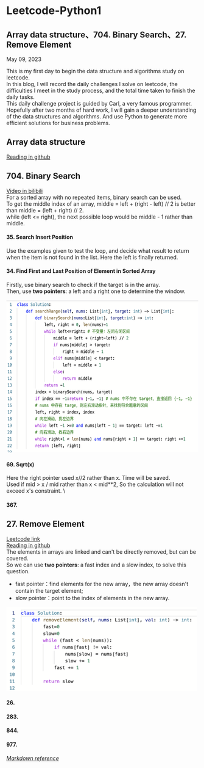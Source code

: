 # Leetcode-Python1
## Array data structure、704. Binary Search、27. Remove Element 
May 09, 2023 

This is my first day to begin the data structure and algorithms study on leetcode. \
In this blog, I will record the daily challenges I solve on leetcode, the difficulties I meet in the study process, and the total time taken to finish the daily tasks. \
This daily challenge project is guided by Carl, a very famous programmer. Hopefully after two months of hard work, I will gain a deeper understanding of the data structures and algorithms. And use Python to generate more efficient solutions for business problems. 

## Array data structure
[Reading in github](https://github.com/youngyangyang04/leetcode-master)

## 704. Binary Search
[Video in bilibili](https://www.bilibili.com/video/BV1fA4y1o715/?vd_source=63f26efad0d35bcbb0de794512ac21f3) \
For a sorted array with no repeated items, binary search can be used. \
To get the middle index of an array, middle = left + (right - left) // 2 is better than middle = (left + right) // 2. \
while (left <= right), the next possible loop would be middle - 1 rather than middle.

#### 35. Search Insert Position
Use the examples given to test the loop, and decide what result to return when the item is not found in the list. Here the left is finally returned.

#### 34. Find First and Last Position of Element in Sorted Array
Firstly, use binary search to check if the target is in the array.\
Then, use **two pointers**: a left and a right one to determine the window.

<img src="https://github.com/gyjbb/Leetcode-Python1/blob/main/Screen%20Shot%202023-05-11%20at%2012.29.36%20AM.png" width="600" height="400">


#### 69. Sqrt(x)
Here the right pointer used x//2 rather than x. Time will be saved.\
Used if mid > x / mid rather than x < mid**2, So the calculation will not exceed x's constraint. \



#### 367.


## 27. Remove Element
[Leetcode link](https://leetcode.com/problems/remove-element/) \
[Reading in github](https://github.com/youngyangyang04/leetcodemaster/blob/master/problems/0027.%E7%A7%BB%E9%99%A4%E5%85%83%E7%B4%A0.md) \
The elements in arrays are linked and can't be directly removed, but can be covered.\
So we can use **two pointers**: a fast index and a slow index, to solve this question.
- fast pointer：find elements for the new array，the new array doesn't contain the target element;
- slow pointer：point to the index of elements in the new array.

<img src="https://github.com/gyjbb/Leetcode-Python1/blob/main/Screen%20Shot%202023-05-10%20at%205.46.43%20PM.png" width="500" height="220">

#### 26.
#### 283.
#### 844.
#### 977.


[*Markdown reference*](https://leetcode.com/discuss/general-discussion/1560831/markdown-reference-for-leetcode-formatting-cheatsheet)

